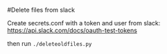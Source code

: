 #Delete files from slack

Create secrets.conf with a token and user from slack: https://api.slack.com/docs/oauth-test-tokens

then run `./deleteoldfiles.py`


